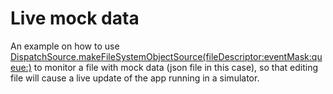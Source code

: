 # Live mock data

An example on how to use [DispatchSource.makeFileSystemObjectSource(fileDescriptor:eventMask:queue:)](https://developer.apple.com/documentation/dispatch/dispatchsource/2300040-makefilesystemobjectsource) to monitor a file with mock data (json file in this case), so that editing file will cause a live update of the app running in a simulator.
